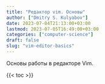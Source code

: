 ```yaml
---
title: "Редактор vim. Основы"
author: ["Dmitry S. Kulyabov"]
date: 2023-07-04T21:13:00+03:00
lastmod: 2023-07-05T16:49:00+03:00
categories: ["computer-science"]
draft: false
slug: "vim-editor-basics"
---
```


Основы работы в редакторе Vim.

<!--more-->

{{< toc >}}
